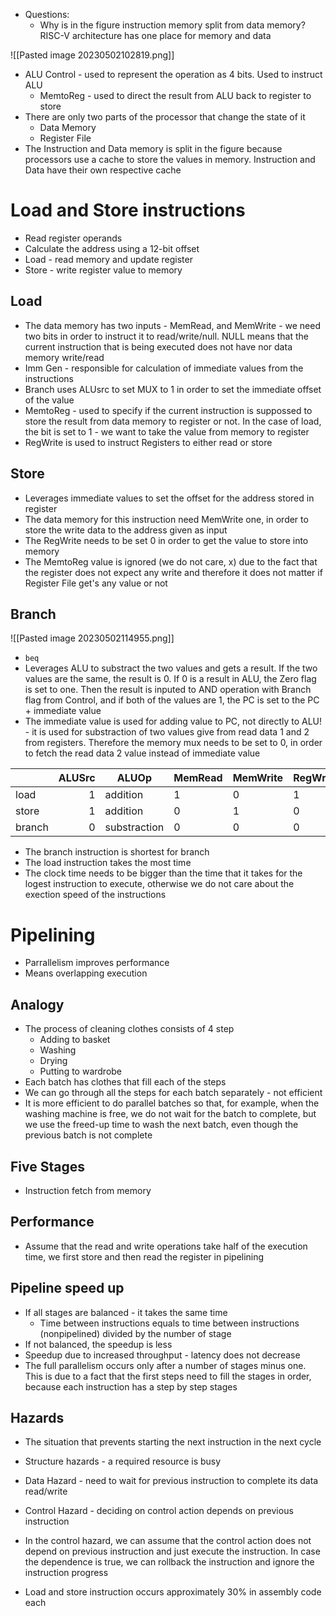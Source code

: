 * Questions:
	* Why is in the figure instruction memory split from data memory? RISC-V architecture has one place for memory and data

![[Pasted image 20230502102819.png]]

* ALU Control - used to represent the operation as 4 bits. Used to instruct ALU
	* MemtoReg - used to direct the result from ALU back to register to store
* There are only two parts of the processor that change the state of it
	* Data Memory
	* Register File
* The Instruction and Data memory is split in the figure because processors use a cache to store the values in memory. Instruction and Data have their own respective cache


# Load and Store instructions
* Read register operands
* Calculate the address using a 12-bit offset
* Load - read memory and update register
* Store - write register value to memory

## Load
* The data memory has two inputs - MemRead, and MemWrite - we need two bits in order to instruct it to read/write/null. NULL means that the current instruction that is being executed does not have nor data memory write/read
* Imm Gen - responsible for calculation of immediate values from the instructions
* Branch uses ALUsrc to set MUX to 1 in order to set the immediate offset of the value
* MemtoReg - used to specify if the current instruction is suppossed to store the result from data memory to register or not. In the case of load, the bit is set to 1 - we want to take the value from memory to register
* RegWrite is used to instruct Registers to either read or store

## Store
* Leverages immediate values to set the offset for the address stored in register
* The data memory for this instruction need MemWrite one, in order to store the write data to the address given as input
* The RegWrite needs to be set 0 in order to get the value to store into memory
* The MemtoReg value is ignored (we do not care, x) due to the fact that the register does not expect any write and therefore it does not matter if Register File get's any value or not

## Branch
![[Pasted image 20230502114955.png]]
* `beq`
* Leverages ALU to substract the two values and gets a result. If the two values are the same, the result is 0. If 0 is a result in ALU, the Zero flag is set to one. Then the result is inputed to AND operation with Branch flag from Control, and if both of the values are 1, the PC is set to the PC + immediate value
* The immediate value is used for adding value to PC, not directly to ALU! - it is used for substraction of two values give from read data 1 and 2 from registers. Therefore the memory mux needs to be set to 0, in order to fetch the read data 2 value instead of immediate value


|        | ALUSrc | ALUOp     | MemRead | MemWrite | RegWrite | MemtoReg   |
|--------|-------:|----------|--------|----------|----------|------------|
| load   |   1    | addition |   1    |    0     |    1     |    1       |
| store  |   1    | addition |   0    |    1     |    0     | dont care  |
| branch |   0    | substraction | 0    |    0     |    0     | dont care  |
* The branch instruction is shortest for branch
* The load instruction takes the most time
* The clock time needs to be bigger than the time that it takes for the logest instruction to execute, otherwise we do not care about the exection speed of the instructions


# Pipelining
* Parrallelism improves performance
* Means overlapping execution
## Analogy
* The process of cleaning clothes consists of 4 step
	* Adding to basket
	* Washing
	* Drying
	* Putting to wardrobe
* Each batch has clothes that fill each of the steps
* We can go through all the steps for each batch separately - not efficient
* It is more efficient to do parallel batches so that, for example, when the washing machine is free, we do not wait for the batch to complete, but we use the freed-up time to wash the next batch, even though the previous batch is not complete
## Five Stages
* Instruction fetch from memory

## Performance
* Assume that the read and write operations take half of the execution time, we first store and then read the register in pipelining

## Pipeline speed up
* If all stages are balanced - it takes the same time
	* Time between instructions equals to time between instructions (nonpipelined) divided by the number of stage
* If not balanced, the speedup is less
* Speedup due to increased throughput - latency does not decrease
* The full parallelism occurs only after a number of stages minus one. This is due to a fact that the first steps need to fill the stages in order, because each instruction has a step by step stages

## Hazards
* The situation that prevents starting the next instruction in the next cycle
* Structure hazards - a required resource is busy
* Data Hazard - need to wait for previous instruction to complete its data read/write
* Control Hazard - deciding on control action depends on previous instruction

* In the control hazard, we can assume that the control action does not depend on previous instruction and just execute the instruction. In case the dependence is true, we can rollback the instruction and ignore the instruction progress
* Load and store instruction occurs approximately 30% in assembly code each